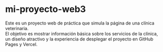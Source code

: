 # mi-proyecto-web3
Este es un proyecto web de práctica que simula la página de una clínica veterinaria.  
El objetivo es mostrar información básica sobre los servicios de la clínica, un diseño atractivo y la experiencia de desplegar el proyecto en GitHub Pages y Vercel.

